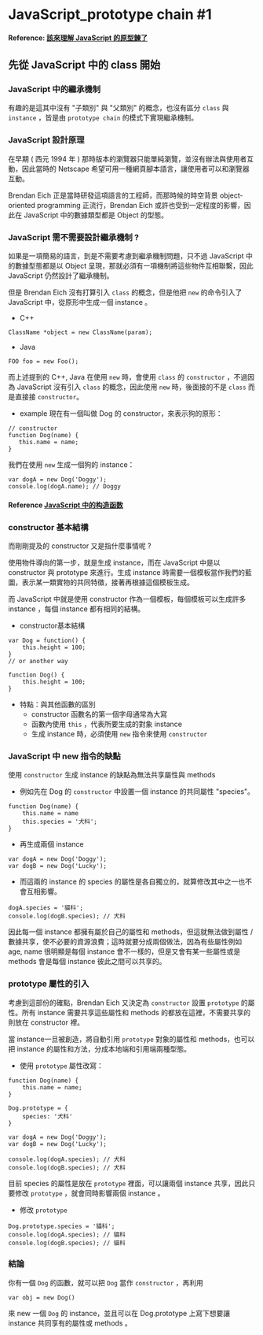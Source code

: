 # JavaScript_prototype chain #1
#### Reference: [該來理解 JavaScript 的原型鍊了](https://github.com/aszx87410/blog/issues/18)


## 先從 JavaScript 中的 class 開始
### JavaScript 中的繼承機制
有趣的是這其中沒有 "子類別" 與 "父類別" 的概念，也沒有區分 ```class``` 與 ```instance``` ，皆是由 ```prototype chain``` 的模式下實現繼承機制。

### JavaScript 設計原理
在早期 ( 西元 1994 年 ) 那時版本的瀏覽器只能單純瀏覽，並沒有辦法與使用者互動，因此當時的 Netscape 希望可用一種網頁腳本語言，讓使用者可以和瀏覽器互動。

Brendan Eich 正是當時研發這項語言的工程師，而那時候的時空背景 object-oriented programming 正流行，Brendan Eich 或許也受到一定程度的影響，因此在 JavaScript 中的數據類型都是 Object 的型態。

### JavaScript 需不需要設計繼承機制 ?
如果是一項簡易的語言，到是不需要考慮到繼承機制問題，只不過 JavaScript 中的數據型態都是以 Object 呈現，那就必須有一項機制將這些物件互相聯繫，因此 JavaScript 仍然設計了繼承機制。

但是 Brendan Eich 沒有打算引入 ```class``` 的概念，但是他把 ```new``` 的命令引入了 JavaScript 中，從原形中生成一個 instance 。
 - C++ 
```
ClassName *object = new ClassName(param);
```

 - Java
 ```
 FOO foo = new Foo();
 ```

而上述提到的 C++, Java 在使用 ```new``` 時，會使用 ```class``` 的 ```constructor``` ，不過因為 JavaScript 沒有引入 ```class``` 的概念，因此使用 ```new``` 時，後面接的不是 ```class``` 而是直接接 ```constructor```。

 - example
 現在有一個叫做 Dog 的 constructor，來表示狗的原形：
 ```
// constructor 
function Dog(name) {
    this.name = name;
}
 ```
我們在使用 ```new``` 生成一個狗的 instance：
```
var dogA = new Dog('Doggy');
console.log(dogA.name); // Doggy
```


#### Reference [JavaScript 中的构造函数](https://juejin.im/entry/584a1c98ac502e006c5d63b8)

### constructor 基本結構
而剛剛提及的 constructor 又是指什麼事情呢 ? 

使用物件導向的第一步，就是生成 instance，而在 JavaScript 中是以 constructor 與 prototype 來進行。生成 instance 時需要一個模板當作我們的藍圖，表示某一類實物的共同特徵，接著再根據這個模板生成。

而 JavaScript 中就是使用 constructor 作為一個模板，每個模板可以生成許多 instance ，每個 instance 都有相同的結構。

 - constructor基本結構
```
var Dog = function() {
    this.height = 100;
}
// or another way

function Dog() {
    this.height = 100;
}
```

 - 特點：與其他函數的區別
   *  constructor 函數名的第一個字母通常為大寫
   *  函數內使用 ```this``` ，代表所要生成的對象 instance
   *  生成 instance 時，必須使用 ```new``` 指令來使用 ```constructor```

### JavaScript 中 new 指令的缺點
使用 ```constructor``` 生成 instance 的缺點為無法共享屬性與 methods

- 例如先在 Dog 的 ```constructor``` 中設置一個 instance 的共同屬性 "species"。

```
function Dog(name) {
    this.name = name
    this.species = '犬科';
}
```
 - 再生成兩個 instance
 ```
 var dogA = new Dog('Doggy');
 var dogB = new Dog('Lucky');
 ```
 - 而這兩的 instance 的 species 的屬性是各自獨立的，就算修改其中之一也不會互相影響。
 ```
 dogA.species = '貓科';
 console.log(dogB.species); // 犬科
 ```

 因此每一個 instance 都擁有屬於自己的屬性和 methods，但這就無法做到屬性 / 數據共享，使不必要的資源浪費；這時就要分成兩個做法，因為有些屬性例如 age, name 很明顯是每個 instance 會不一樣的，但是又會有某一些屬性或是 methods 會是每個 instance 彼此之間可以共享的。

 ### prototype 屬性的引入
考慮到這部份的確點，Brendan Eich 又決定為 ```constructor``` 設置  ```prototype``` 的屬性。所有 instance 需要共享這些屬性和 methods 的都放在這裡，不需要共享的則放在 constructor 裡。

當 instance一旦被創造，將自動引用 ```prototype``` 對象的屬性和 methods，也可以把 instance 的屬性和方法，分成本地端和引用端兩種型態。

 - 使用 ```prototype``` 屬性改寫：
```
function Dog(name) {
    this.name = name;
}

Dog.prototype = {
    species: '犬科'
}

var dogA = new Dog('Doggy');
var dogB = new Dog('Lucky');

console.log(dogA.species); // 犬科
console.log(dogB.species); // 犬科
```
目前 species 的屬性是放在  ```prototype``` 裡面，可以讓兩個 instance 共享，因此只要修改  ```prototype``` ，就會同時影響兩個 instance 。

 - 修改  ```prototype```
 ```
 Dog.prototype.species = '貓科';
console.log(dogA.species); // 貓科
console.log(dogB.species); // 貓科
```

### 結論
你有一個 ```Dog``` 的函數，就可以把 ```Dog``` 當作 ```constructor``` ，再利用
```
var obj = new Dog()
```
來 new 一個 ```Dog``` 的 instance，並且可以在 Dog.prototype 上寫下想要讓 instance 共同享有的屬性或 methods 。
